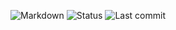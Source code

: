 <p align="left">
  <img src="https://img.shields.io/badge/Made%20with-Markdown-blue?style=for-the-badge" alt="Markdown"/>
  <img src="https://img.shields.io/badge/Status-Just%20Chillin'-green?style=for-the-badge" alt="Status"/>
  <img src="https://img.shields.io/github/last-commit/ungaul/ungaul?style=for-the-badge&label=Last%20commit" alt="Last commit"/>
</p>

